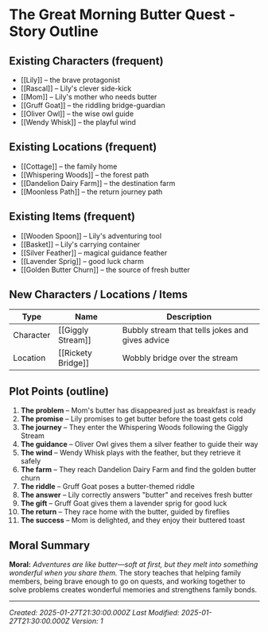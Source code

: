 # The Great Morning Butter Quest - Story Outline

## Existing Characters (frequent)
- [[Lily]] – the brave protagonist
- [[Rascal]] – Lily's clever side-kick
- [[Mom]] – Lily's mother who needs butter
- [[Gruff Goat]] – the riddling bridge-guardian
- [[Oliver Owl]] – the wise owl guide
- [[Wendy Whisk]] – the playful wind

## Existing Locations (frequent)
- [[Cottage]] – the family home
- [[Whispering Woods]] – the forest path
- [[Dandelion Dairy Farm]] – the destination farm
- [[Moonless Path]] – the return journey path

## Existing Items (frequent)
- [[Wooden Spoon]] – Lily's adventuring tool
- [[Basket]] – Lily's carrying container
- [[Silver Feather]] – magical guidance feather
- [[Lavender Sprig]] – good luck charm
- [[Golden Butter Churn]] – the source of fresh butter

## New Characters / Locations / Items

| Type      | Name                      | Description                                                  |
| --------- | ------------------------- | ------------------------------------------------------------ |
| Character | [[Giggly Stream]]         | Bubbly stream that tells jokes and gives advice             |
| Location  | [[Rickety Bridge]]        | Wobbly bridge over the stream                               |

## Plot Points (outline)
1. **The problem** – Mom's butter has disappeared just as breakfast is ready
2. **The promise** – Lily promises to get butter before the toast gets cold
3. **The journey** – They enter the Whispering Woods following the Giggly Stream
4. **The guidance** – Oliver Owl gives them a silver feather to guide their way
5. **The wind** – Wendy Whisk plays with the feather, but they retrieve it safely
6. **The farm** – They reach Dandelion Dairy Farm and find the golden butter churn
7. **The riddle** – Gruff Goat poses a butter-themed riddle
8. **The answer** – Lily correctly answers "butter" and receives fresh butter
9. **The gift** – Gruff Goat gives them a lavender sprig for good luck
10. **The return** – They race home with the butter, guided by fireflies
11. **The success** – Mom is delighted, and they enjoy their buttered toast

## Moral Summary
**Moral:** *Adventures are like butter—soft at first, but they melt into something wonderful when you share them.*
The story teaches that helping family members, being brave enough to go on quests, and working together to solve problems creates wonderful memories and strengthens family bonds.

---
*Created: 2025-01-27T21:30:00.000Z*
*Last Modified: 2025-01-27T21:30:00.000Z*
*Version: 1*

